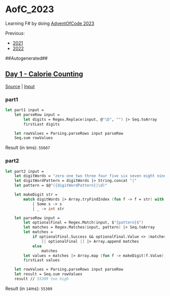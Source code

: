 # AofC_2023

Learning F# by doing [AdventOfCode 2023](https://adventofcode.com/2023)

Previous:
* [2021](https://github.com/JWMB/AofC_2021)
* [2022](https://github.com/JWMB/AofC_2022)


##Autogenerated##
## [Day 1 - Calorie Counting](https://adventofcode.com/2022/day/1)
[Source](/AofC_2023/Days/D1.fs) | [Input](/AofC_2023/Days/D1.txt)  
### part1
```FSharp
let part1 input =
    let parseRow input =
        let digits = Regex.Replace(input, @"\D", "") |> Seq.toArray
        firstLast digits

    let rowValues = Parsing.parseRows input parseRow
    Seq.sum rowValues
```

Result (in `9`ms): `55607`
### part2
```FSharp
let part2 input =
    let digitWords = "zero one two three four five six seven eight nine".Split ' '
    let digitWordPattern = digitWords |> String.concat "|"
    let pattern = $@"({digitWordPattern}|\d)"

    let makeDigit str =
        match digitWords |> Array.tryFindIndex (fun f -> f = str) with
            | Some s -> s
            | _ -> int str

    let parseRow input =
        let optionalFinal = Regex.Match(input, $"{pattern}$")
        let matches = Regex.Matches(input, pattern) |> Seq.toArray
        let matches = 
            if optionalFinal.Success && optionalFinal.Value <> (matches |> Array.last).Value then
                [| optionalFinal |] |> Array.append matches
            else
                matches
        let values = matches |> Array.map (fun f -> makeDigit(f.Value))
        firstLast values

    let rowValues = Parsing.parseRows input parseRow
    let result = Seq.sum rowValues
    result // 55309 too high
```

Result (in `14`ms): `55309`
